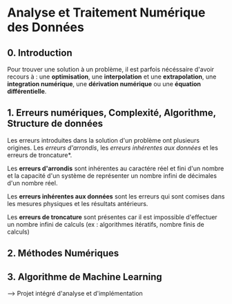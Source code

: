 # Analyse et Traitement Numérique des Données
## 0. Introduction
Pour trouver une solution à un problème, il est parfois nécéssaire d'avoir recours à : une **optimisation**, une **interpolation** et une **extrapolation**, une **integration numérique**, une **dérivation numérique** ou une **équation différentielle**.

## 1. Erreurs numériques, Complexité, Algorithme, Structure de données

Les erreurs introduites dans la solution d'un problème ont plusieurs origines. Les *erreurs d'arrondis*, les *erreurs inhérentes aux données* et les erreurs de troncature*.

Les **erreurs d'arrondis** sont inhérentes au caractére réel et fini d'un nombre et la capacité d'un système de représenter un nombre infini de décimales d'un nombre réel.

Les **erreurs inhérentes aux données** sont les erreurs qui sont comises dans les mesures physiques et les résultats antérieurs.

Les **erreurs de troncature** sont présentes car il est impossible d'effectuer un nombre infini de calculs (ex : algorithmes itératifs, nombre finis de calculs) 


## 2. Méthodes Numériques
## 3. Algorithme de Machine Learning

--> Projet intégré d'analyse et d'implémentation


